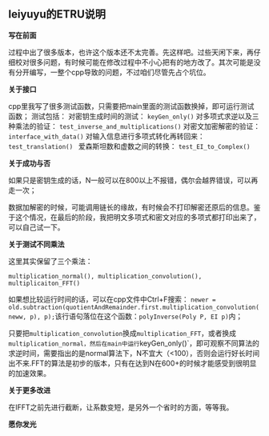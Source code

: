 ## leiyuyu的ETRU说明

**写在前面**

过程中出了很多版本，也许这个版本还不太完善。先这样吧。过些天闲下来，再仔细校对很多问题，有时候可能在修改过程中不小心把有的地方改了。其次可能是没有分开编写，一整个cpp导致的问题，不过咱们尽管先占个坑位。

**关于接口**

cpp里我写了很多测试函数，只需要把main里面的测试函数换掉，即可运行测试函数；
测试包括：
对密钥生成时间的测试：
`keyGen_only()`
对多项式求逆以及三种乘法的验证：
`test_inverse_and_multiplications()`
对密文加密解密的验证：
`interface_with_data()`
对输入信息进行多项式转化再转回来：
`test_translation() `
爱森斯坦数和虚数之间的转换：
`test_EI_to_Complex()`

**关于成功与否**

如果只是密钥生成的话，N一般可以在800以上不报错，偶尔会越界错误，可以再走一次；

数据加解密的时候，可能调用链长的缘故，有时候会不打印解密还原后的信息。鉴于这个情况，在最后的阶段，我把明文多项式和密文对应的多项式都打印出来了，可以自己试一下。

**关于测试不同乘法**

这里其实保留了三个乘法：

```
multiplication_normal(), multiplication_convolution(), multiplicaiton_FFT()
```

如果想比较运行时间的话，可以在cpp文件中Ctrl+F搜索：
```newer = old.subtraction(quotientAndRemainder.first.multiplication_convolution(neww, p), p);```该行语句落位在这个函数：`polyInverse(Poly P, EI p)`内；

只要把`multiplication_convolution`换成`multiplication_FFT`，或者换成`multiplication_normal，然后在main中运行`keyGen_only()`，即可观察不同算法的求逆时间，需要指出的是normal算法下，N不宜大（<100），否则会运行好长时间出不来.FFT的算法是初步的版本，只有在达到N在600+的时候才能感受到很明显的加速效果。

**关于更多改进**

在IFFT之前先进行截断，让系数变短，是另外一个省时的方面，等等我。

**愿你发光**

